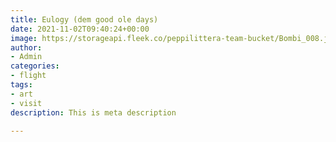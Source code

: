 ```yaml
---
title: Eulogy (dem good ole days)
date: 2021-11-02T09:40:24+00:00
image: https://storageapi.fleek.co/peppilittera-team-bucket/Bombi_008.jpeg
author:
- Admin
categories:
- flight
tags:
- art
- visit
description: This is meta description

---
```

